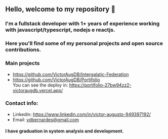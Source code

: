 ## Hello, welcome to my repository 👋

### I'm a fullstack developer with 1+ years of experience working with javascript/typescript, nodejs e reactjs.

### Here you'll find some of my personal projects and open source contributions. 

### Main projects
* https://github.com/VictorAugDB/Intergalatic-Federation
* https://github.com/VictorAugDB/Portifolio </br>
  You can see the deploy in: https://portifolio-27bw94zz2-victoraugdb.vercel.app/

### Contact info:
* Linkedin: https://www.linkedin.com/in/victor-augusto-949397192/
* Email: vdbernardes@gmail.com

#### I have graduation in system analysis and development.


<!--
**VictorAugDB/VictorAugDB** is a ✨ _special_ ✨ repository because its `README.md` (this file) appears on your GitHub profile.

Here are some ideas to get you started:

- 🔭 I’m currently working on ...
- 🌱 I’m currently learning ...
- 👯 I’m looking to collaborate on ...
- 🤔 I’m looking for help with ...
- 💬 Ask me about ...
- 📫 How to reach me: ...
- 😄 Pronouns: ...
- ⚡ Fun fact: ...
-->
